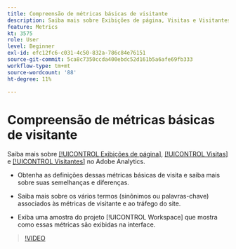 ```yaml
---
title: Compreensão de métricas básicas de visitante
description: Saiba mais sobre Exibições de página, Visitas e Visitantes no Adobe Analytics. Obter informações sobre as métricas básicas de visitante que ajudam você a entender o tráfego do seu site.
feature: Metrics
kt: 3575
role: User
level: Beginner
exl-id: efc12fc6-c031-4c50-832a-786c84e76151
source-git-commit: 5ca8c7350ccda400ebdc52d161b5a6afe69fb333
workflow-type: tm+mt
source-wordcount: '88'
ht-degree: 11%

---
```


# Compreensão de métricas básicas de visitante

Saiba mais sobre [[!UICONTROL Exibições de página]](https://experienceleague.adobe.com/docs/analytics/components/metrics/page-views.html?lang=pt-BR), [[!UICONTROL Visitas]](https://experienceleague.adobe.com/docs/analytics/components/metrics/visits.html?lang=pt-BR) e [[!UICONTROL Visitantes]](https://experienceleague.adobe.com/docs/analytics/components/metrics/unique-visitors.html?lang=pt-BR) no Adobe Analytics.

* Obtenha as definições dessas métricas básicas de visita e saiba mais sobre suas semelhanças e diferenças.

* Saiba mais sobre os vários termos (sinônimos ou palavras-chave) associados às métricas de visitante e ao tráfego do site.

* Exiba uma amostra do projeto [!UICONTROL Workspace] que mostra como essas métricas são exibidas na interface.

>[!VIDEO](https://video.tv.adobe.com/v/31179/?quality=12&learn=on&captions=por_br)
